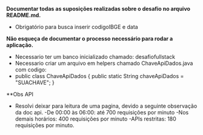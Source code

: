 **Documentar todas as suposições realizadas sobre o desafio no arquivo README.md.**
- Obrigatório para busca inserir codigoIBGE e data

**Não esqueça de documentar o processo necessário para rodar a aplicação.**

- Necessario ter um banco inicializado chamado: desafiofullstack
- Necessario criar um arquivo em helpers chamado ChaveApiDados.java com codigo:
- public class ChaveApiDados {
    public static String chaveApiDados = "SUACHAVE";
}

**Obs API
- Resolvi deixar para leitura de uma pagina, devido a seguinte observação da doc api.
-De 00:00 às 06:00: até 700 requisições por minuto
-Nos demais horários: 400 requisições por minuto
-APIs restritas: 180 requisições por minuto.
